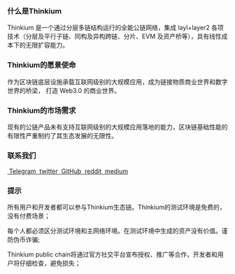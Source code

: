 ### 什么是Thinkium

Thinkium 是一个通过分层多链结构运行的全能公链网络，集成 layl+layer2 各项技术（分层及平行子链、同构及异构跨链、分片、EVM 及资产桥等），具有线性成本下的无限扩容能力。

 

### Thinkium的愿景使命

作为区块链底层设施承载互联网级别的大规模应用，成为链接物质商业世界和数字世界的桥梁， 打造 Web3.0 的商业世界。

 

### Thinkium的市场需求

现有的公链产品未有支持互联网级别的大规模应用落地的能力，区块链基础性能的有限性严重制约了其生态发展的无限性。



### 联系我们

<div class="link-list">
    <a class="link-item" target="_blank" href="https://0.plus/Thinkiumofficial">
        <img src="https://thinkiumdev.net/res/wiki/icon/Telegram.png" alt="" style="zoom:25%;" />
        <span>Telegram</span>
    </a>
    <a class="link-item" target="_blank" href="https://twitter.com/Thinkium_Chain">
        <img src="https://thinkiumdev.net/res/wiki/icon/Twitter.png" alt="" style="zoom:25%;" />
        <span>twitter</span>
    </a>
    <a class="link-item" target="_blank" href="https://github.com/ThinkiumGroup">
        <img src="https://thinkiumdev.net/res/wiki/icon/Github.png" alt="" style="zoom:25%;" />
        <span>GitHub</span>
    </a>
    <a class="link-item" target="_blank" href="https://www.reddit.com/r/Thinkium">
        <img src="https://thinkiumdev.net/res/wiki/icon/reddit.png" alt="" style="zoom:25%;" />
        <span>reddit</span>
    </a>
    <a class="link-item" target="_blank" href="https://thinkiumfoundation.medium.com/thinkium-blockchain-9e03c36fb7af">
        <img src="https://thinkiumdev.net/res/wiki/icon/medium.png" alt="" style="zoom:25%;" />
        <span>medium</span>
    </a>
</div>



### 提示

所有用户和开发者都可以参与Thinkium生态链。Thinkium的测试环境是免费的，没有付费场景；

每个人都必须区分测试环境和主网络环境。在测试环境中生成的资产没有价值。谨防伪币诈骗;

Thinkium public chain将通过官方社交平台宣布授权、推广等合作，开发者和用户将仔细检查，避免损失；

